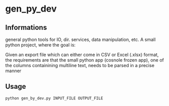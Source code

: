 # gen_py_dev

Informations
------------
general python tools for IO, dir. services, data manipulation, etc. A small python project, where the goal is: 

Given an export file which can either come in CSV or Excel (.xlsx) format, the requirements are that the small python app (cosnole frozen app), one of the columns containining multiline text, needs to be parsed in a precise manner

Usage
----- 
```
python gen_by_dev.py INPUT_FILE OUTPUT_FILE
```
